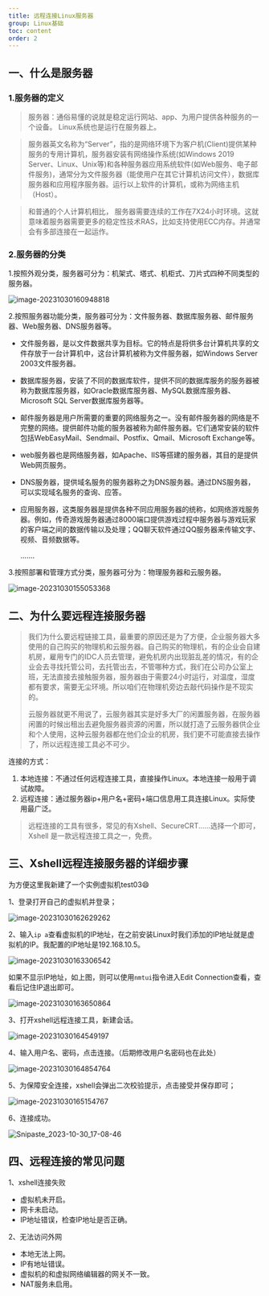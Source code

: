 ```yaml
---
title: 远程连接Linux服务器
group: Linux基础
toc: content
order: 2
---
```


## 一、什么是服务器

### 1.服务器的定义

> 服务器：通俗易懂的说就是稳定运行网站、app、为用户提供各种服务的一个设备。 Linux系统也是运行在服务器上。

> 服务器英文名称为“Server”，指的是网络环境下为客户机(Client)提供某种服务的专用计算机，服务器安装有网络操作系统(如Windows 2019 Server、Linux、Unix等)和各种服务器应用系统软件(如Web服务、电子邮件服务)，通常分为文件服务器（能使用户在其它计算机访问文件），数据库服务器和应用程序服务器。运行以上软件的计算机，或称为网络主机（Host）。

> 和普通的个人计算机相比， 服务器需要连续的工作在7X24小时环境。这就意味着服务器需要更多的稳定性技术RAS，比如支持使用ECC内存。并通常会有多部连接在一起运作。

### 2.服务器的分类

1.按照外观分类，服务器可分为：机架式、塔式、机柜式、刀片式四种不同类型的服务器。

![image-20231030160948818](https://gitee.com/XZ6606/image-bed/raw/master/img/image-20231030160948818.png)

<!-- more -->

2.按照服务器功能分类，服务器可分为：文件服务器、数据库服务器、邮件服务器、Web服务器、DNS服务器等。

- 文件服务器，是以文件数据共享为目标。它的特点是将供多台计算机共享的文件存放于一台计算机中，这台计算机被称为文件服务器，如Windows Server 2003文件服务器。

- 数据库服务器，安装了不同的数据库软件，提供不同的数据库服务的服务器被称为数据库服务器，如Oracle数据库服务器、MySQL数据库服务器、Microsoft SQL Server数据库服务器等。

- 邮件服务器是用户所需要的重要的网络服务之一。没有邮件服务器的网络是不完整的网络。提供邮件功能的服务器被称为邮件服务器。它们通常安装的软件包括WebEasyMail、Sendmail、Postfix、Qmail、Microsoft Exchange等。

- web服务器也是网络服务器，如Apache、IIS等搭建的服务器，其目的是提供Web网页服务。

- DNS服务器，提供域名服务的服务器称之为DNS服务器。通过DNS服务器，可以实现域名服务的查询、应答。

- 应用服务器，这类服务器是提供各种不同应用服务器的统称，如网络游戏服务器。例如，传奇游戏服务器通过8000端口提供游戏过程中服务器与游戏玩家的客户端之间的数据传输以及处理；QQ聊天软件通过QQ服务器来传输文字、视频、音频数据等。

  .......

3.按照部署和管理方式分类，服务器可分为：物理服务器和云服务器。

![image-20231030155053368](https://gitee.com/XZ6606/image-bed/raw/master/img/image-20231030155053368.png)



## 二、为什么要远程连接服务器

> 我们为什么要远程链接工具，最重要的原因还是为了方便，企业服务器大多使用的自己购买的物理机和云服务器。自己购买的物理机，有的企业会自建机房，雇用专门的IDC人员去管理，避免机房内出现脏乱差的情况，有的企业会去寻找托管公司，去托管出去，不管哪种方式，我们在公司办公室上班，无法直接去接触服务器，服务器由于需要24小时运行，对温度，湿度都有要求，需要无尘环境。所以咱们在物理机旁边去敲代码操作是不现实的。
>
> 云服务器就更不用说了，云服务器其实是好多大厂的闲置服务器，在服务器闲置的时候出租出去避免服务器资源的闲置，所以就打造了云服务器供企业和个人使用，这种云服务器都在他们企业的机房，我们更不可能直接去操作了，所以远程连接工具必不可少。

连接的方式：
1. 本地连接：不通过任何远程连接工具，直接操作Linux。本地连接一般用于调试故障。
2. 远程连接：通过服务器ip+用户名+密码+端口信息用工具连接Linux。实际使用最广泛。

> 远程连接的工具有很多，常见的有Xshell、SecureCRT......选择一个即可，Xshell 是一款远程连接工具之一，免费。

## 三、Xshell远程连接服务器的详细步骤

为方便这里我新建了一个实例虚拟机test03:smile:

1、登录打开自己的虚拟机并登录；

![image-20231030162629262](https://gitee.com/XZ6606/image-bed/raw/master/img/image-20231030162629262.png)

2、输入`ip a`查看虚拟机的IP地址，在之前安装Linux时我们添加的IP地址就是虚拟机的IP。我配置的IP地址是192.168.10.5。

![image-20231030163306542](https://gitee.com/XZ6606/image-bed/raw/master/img/image-20231030163306542.png)

如果不显示IP地址，如上图，则可以使用`nmtui`指令进入Edit Connection查看，查看后记住IP退出即可。

![image-20231030163650864](https://gitee.com/XZ6606/image-bed/raw/master/img/image-20231030163650864.png)

3、打开xshell远程连接工具，新建会话。

![image-20231030164549197](https://gitee.com/XZ6606/image-bed/raw/master/img/image-20231030164549197.png)

4、输入用户名、密码，点击连接。（后期修改用户名密码也在此处）

![image-20231030164854764](https://gitee.com/XZ6606/image-bed/raw/master/img/image-20231030164854764.png)

5、为保障安全连接，xshell会弹出二次校验提示，点击接受并保存即可；

![image-20231030165154767](https://gitee.com/XZ6606/image-bed/raw/master/img/image-20231030165154767.png)

6、连接成功。

![Snipaste_2023-10-30_17-08-46](https://gitee.com/XZ6606/image-bed/raw/master/img/Snipaste_2023-10-30_17-08-46.png)

## 四、远程连接的常见问题

1、xshell连接失败

- 虚拟机未开启。
- 网卡未启动。
-  IP地址错误，检查IP地址是否正确。

2、无法访问外网
- 本地无法上网。
- IP有地址错误。
- 虚拟机的和虚拟网络编辑器的网关不一致。
- NAT服务未启用。
